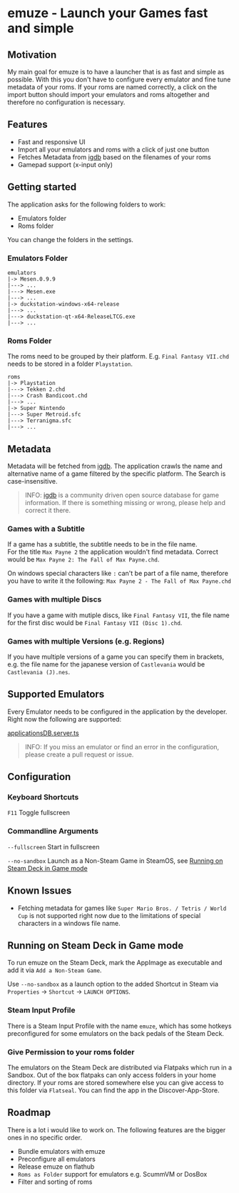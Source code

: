 # emuze - Launch your Games fast and simple

## Motivation

My main goal for emuze is to have a launcher that is as fast and simple as possible. With this you don't have to configure every emulator and fine tune metadata of your roms. If your roms are named correctly, a click on the import button should import your emulators and roms altogether and therefore no configuration is necessary.

## Features

- Fast and responsive UI
- Import all your emulators and roms with a click of just one button
- Fetches Metadata from [igdb](https://www.igdb.com) based on the filenames of your roms
- Gamepad support (x-input only)

## Getting started

The application asks for the following folders to work:

- Emulators folder
- Roms folder

You can change the folders in the settings.

### Emulators Folder

```
emulators
|-> Mesen.0.9.9
|---> ...
|---> Mesen.exe
|---> ...
|-> duckstation-windows-x64-release
|---> ...
|---> duckstation-qt-x64-ReleaseLTCG.exe
|---> ...
```

### Roms Folder

The roms need to be grouped by their platform. E.g. `Final Fantasy VII.chd` needs to be stored in a folder `Playstation`.

```
roms
|-> Playstation
|---> Tekken 2.chd
|---> Crash Bandicoot.chd
|---> ...
|-> Super Nintendo
|---> Super Metroid.sfc
|---> Terranigma.sfc
|---> ...
```

## Metadata

Metadata will be fetched from [igdb](https://www.igdb.com). The application crawls the name and alternative name of a game filtered by the specific platform.
The Search is case-insensitive.

> INFO: [igdb](https://www.igdb.com) is a community driven open source database for game information. If there is something missing or wrong, please help and correct it there.

### Games with a Subtitle

If a game has a subtitle, the subtitle needs to be in the file name.<br>
For the title `Max Payne 2` the application wouldn't find metadata. Correct would be `Max Payne 2: The Fall of Max Payne.chd`.

On windows special characters like `:` can't be part of a file name, therefore you have to write it the following:
`Max Payne 2 - The Fall of Max Payne.chd`

### Games with multiple Discs

If you have a game with mutiple discs, like `Final Fantasy VII`, the file name for the first disc would be `Final Fantasy VII (Disc 1).chd`.

### Games with multiple Versions (e.g. Regions)

If you have multiple versions of a game you can specify them in brackets, e.g. the file name for the japanese version of `Castlevania` would be `Castlevania (J).nes`.

## Supported Emulators

Every Emulator needs to be configured in the application by the developer.
Right now the following are supported:

[applicationsDB.server.ts](app/server/applicationsDB.server.ts)

> INFO: If you miss an emulator or find an error in the configuration, please create a pull request or issue.

## Configuration

### Keyboard Shortcuts

`F11` Toggle fullscreen

### Commandline Arguments

`--fullscreen` Start in fullscreen

`--no-sandbox` Launch as a Non-Steam Game in SteamOS, see [Running on Steam Deck in Game mode](#running-on-steam-deck-in-game-mode) 

## Known Issues

- Fetching metadata for games like `Super Mario Bros. / Tetris / World Cup` is not supported right now due to the limitations of special characters in a windows file name.

## Running on Steam Deck in Game mode

To run emuze on the Steam Deck, mark the AppImage as executable and add it via `Add a Non-Steam Game`.

Use `--no-sandbox` as a launch option to the added Shortcut in Steam via `Properties` -> `Shortcut` -> `LAUNCH OPTIONS`.

### Steam Input Profile

There is a Steam Input Profile with the name `emuze`, which has some hotkeys preconfigured for some emulators on the back pedals of the Steam Deck.

### Give Permission to your roms folder

The emulators on the Steam Deck are distributed via Flatpaks which run in a Sandbox. Out of the box flatpaks can only access folders in your home directory.
If your roms are stored somewhere else you can give access to this folder via `Flatseal`. You can find the app in the Discover-App-Store.

## Roadmap

There is a lot i would like to work on. The following features are the bigger ones in no specific order.

- Bundle emulators with emuze
- Preconfigure all emulators
- Release emuze on flathub
- `Roms as Folder` support for emulators e.g. ScummVM or DosBox
- Filter and sorting of roms
